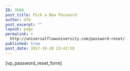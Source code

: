```yaml
---
ID: 3508
post_title: Pick a New Password
author: UfU
post_excerpt: ""
layout: page
permalink: >
  http://universalflowuniversity.com/password-reset/
published: true
post_date: 2017-10-28 23:43:59
---
```

[vp_password_reset_form]